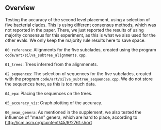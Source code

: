 Overview
-------------------------

Testing the accuracy of the second level placement, using a selection of five bacterial clades.
This is using different consensus methods, which was not reported in the paper. 
There, we just reported the results of using majority consensus for this experiment,
as this is what we also used for the other evals.
We only keep the majority rule results here to save space.

`00_reference`: Alignments for the five subclades, 
created using the program `code/art/silva_subtree_alignments.cpp`.

`01_trees`: Trees inferred from the alignmenets.

`02_sequences`: The selection of sequences for the five subclades,
created with the program `code/art/silva_subtree_sequences.cpp`.
We do not store the sequences here, as this is too much data.

`04_epa`: Placing the sequences on the trees.

`05_accuracy_viz`: Graph plotting of the accuracy.

`06_mean_genera`: As mentioned in the supplement, we also tested the influence 
of "mean" genera, which are hard to place, according to http://jcm.asm.org/content/45/9/2761.short
